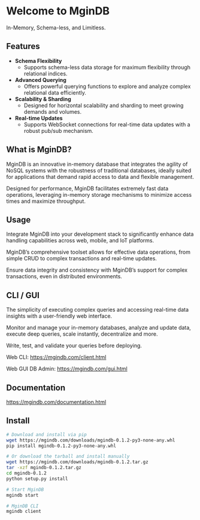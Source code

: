 # Welcome to MginDB
In-Memory, Schema-less, and Limitless.

## Features
- **Schema Flexibility**
  - Supports schema-less data storage for maximum flexibility through relational indices.
- **Advanced Querying**
  - Offers powerful querying functions to explore and analyze complex relational data efficiently.
- **Scalability & Sharding**
  - Designed for horizontal scalability and sharding to meet growing demands and volumes.
- **Real-time Updates**
  - Supports WebSocket connections for real-time data updates with a robust pub/sub mechanism.

## What is MginDB?
MginDB is an innovative in-memory database that integrates the agility of NoSQL systems with the robustness of traditional databases, ideally suited for applications that demand rapid access to data and flexible management.

Designed for performance, MginDB facilitates extremely fast data operations, leveraging in-memory storage mechanisms to minimize access times and maximize throughput.

## Usage
Integrate MginDB into your development stack to significantly enhance data handling capabilities across web, mobile, and IoT platforms.

MginDB’s comprehensive toolset allows for effective data operations, from simple CRUD to complex transactions and real-time updates.

Ensure data integrity and consistency with MginDB’s support for complex transactions, even in distributed environments.

## CLI / GUI
The simplicity of executing complex queries and accessing real-time data insights with a user-friendly web interface.

Monitor and manage your in-memory databases, analyze and update data, execute deep queries, scale instantly, decentralize and more.

Write, test, and validate your queries before deploying.

Web CLI: https://mgindb.com/client.html

Web GUI DB Admin: https://mgindb.com/gui.html

## Documentation
https://mgindb.com/documentation.html

## Install
```sh
# Download and install via pip
wget https://mgindb.com/downloads/mgindb-0.1.2-py3-none-any.whl
pip install mgindb-0.1.2-py3-none-any.whl

# Or download the tarball and install manually
wget https://mgindb.com/downloads/mgindb-0.1.2.tar.gz
tar -xzf mgindb-0.1.2.tar.gz
cd mgindb-0.1.2
python setup.py install

# Start MginDB
mgindb start

# MginDB CLI
mgindb client